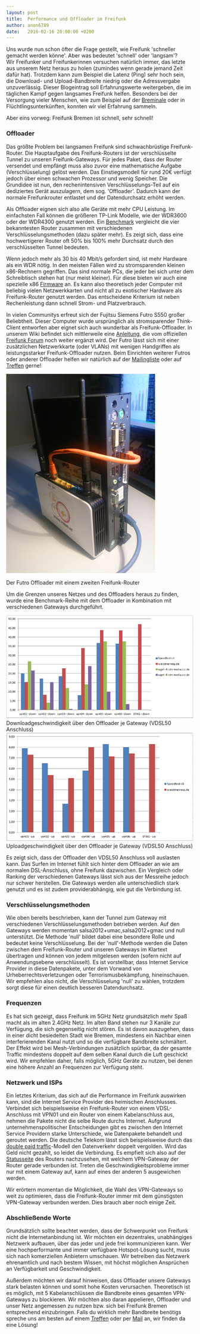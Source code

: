 ```yaml
---
layout: post
title:  Performance und Offloader im Freifunk
author: anon6789
date:   2016-02-16 20:00:00 +0200
---
```


Uns wurde nun schon öfter die Frage gestellt, wie Freifunk 'schneller gemacht werden könne'. Aber was bedeutet 'schnell' oder 'langsam'?  
Wir Freifunker und Freifunkerinnen versuchen natürlich immer, das letzte aus unserem Netz heraus zu holen (zumindes wenn gerade jemand Zeit dafür hat). 
Trotzdem kann zum Beispiel die Latenz (Ping) sehr hoch sein, die Download- und Upload-Bandbreite niedrig oder die Adressvergabe unzuverlässig. 
Dieser Blogeintrag soll Erfahrungswerte weitergeben, die im täglichen Kampf gegen langsames Freifunk helfen. Besonders bei der Versorgung vieler Menschen, wie zum Beispiel auf der [Breminale](http://bremen.freifunk.net/blog/2015/07/29/breminale-r%C3%BCckblick.html) oder in Flüchtlingsunterkünften, konnten wir viel Erfahrung sammeln. 

Aber eins vorweg: Freifunk Bremen ist schnell, sehr schnell!

### Offloader

Das größte Problem bei langsamen Freifunk sind schwachbrüstige Freifunk-Router. 
Die Hauptaufgabe des Freifunk-Routers ist der verschlüsselte Tunnel zu unseren Freifunk-Gateways.
Für jedes Paket, dass der Router versendet und empfängt muss also zuvor eine mathematische Aufgabe (Verschlüsselung) gelöst werden.
Das Einstiegsmodell für rund 20€ verfügt jedoch über einen schwachen Prozessor und wenig Speicher.
Die Grundidee ist nun, den rechenintensiven Verschlüsselungs-Teil auf ein dediziertes Gerät auszulagern, dem sog. 'Offloader'.
Dadurch kann der normale Freifunkrouter entlastet und der Datendurchsatz erhöht werden.

Als Offloader eignen sich also alle Geräte mit mehr CPU Leistung. 
Im einfachsten Fall können die größeren TP-Link Modelle, wie der WDR3600 oder der WDR4300 genutzt werden.
Ein [Benchmark](https://web.archive.org/web/20190219002231/https://projects.universe-factory.net/projects/fastd/wiki/Benchmarks) vergleicht die vier bekanntesten Router zusammen mit verschiedenen Verschlüsselungsmethoden (dazu später mehr).
Es zeigt sich, dass eine hochwertigerer Router oft 50% bis 100% mehr Durchsatz durch den verschlüsselten Tunnel bedeuten.

Wenn jedoch mehr als 30 bis 40 Mbit/s gefordert sind, ist mehr Hardware als ein WDR nötig. In den meisten Fällen wird zu stromsparenden kleinen x86-Rechnern gegriffen.
Das sind normale PCs, die jeder bei sich unter dem Schreibtisch stehen hat (nur meist kleiner). Für diese bieten wir auch eine spezielle x86  [Firmware](http://downloads.bremen.freifunk.net/firmware/stable/factory/) an. 
Es kann also theoretisch jeder Computer mit beliebig vielen Netzwerkkarten und nicht all zu exotischer Hardware als Freifunk-Router genutzt werden. 
Das entscheidene Kriterium ist neben Rechenleistung dann schnell Strom- und Platzverbrauch.

In vielen Communitys erfreut sich der Fujitsu Siemens Futro S550 großer Beliebtheit.
Dieser Computer wurde ursprünglich als stromsparender Think-Client entworfen aber eignet sich auch wunderbar als Freifunk-Offloader.
In unserem Wiki befindet sich mittlerweile eine [Anleitung](https://wiki.bremen.freifunk.net/Anleitungen/Offloader/Offloader-Futro.md), die vom offiziellen [Freifunk Forum](https://forum.freifunk.net/t/f-a-q-zum-offloader-fujitsu-siemens-futro-s550/8294) noch weiter ergänzt wird. 
Der Futro lässt sich mit einer zusätzlichen Netzwerkkarte (oder VLANs) mit wenigen Handgriffen als leistungsstarker Freifunk-Offloader nutzen.
Beim Einrichten weiterer Futros oder anderer Offloader helfen wir natürlich auf der [Mailingliste](http://bremen.freifunk.net/kontakt.html) oder auf [Treffen](http://wiki.bremen.freifunk.net/Home#infos-zu-unseren-treffen) gerne!

<img src="/blog/files/2016-02-16/offloader_dual_nic.jpg" title="Offloader Futro" />

Der Futro Offloader mit einem zweiten Freifunk-Router

Um die Grenzen unseres Netzes und des Offloaders heraus zu finden, wurde eine Benchmark-Reihe mit dem Offloader in Kombination mit verschiedenen Gateways durchgeführt.

<img src="/blog/files/2016-02-16/benchmark_offloader_down.png" title="Downloadspeed Offloader" />
Downloadgeschwindigkeit über den Offloader je Gateway (VDSL50 Anschluss)

<img src="/blog/files/2016-02-16/benchmark_offloader_up.png" title="Uploadspeed Offloader" />
Uploadgeschwindigkeit über den Offloader je Gateway (VDSL50 Anschluss)

Es zeigt sich, dass der Offloader den VDSL50 Anschluss voll auslasten kann. Das Surfen im Internet fühlt sich hinter dem Offloader an wie am normalen DSL-Anschluss, ohne Freifunk dazwischen.
Ein Vergleich oder Ranking der verschiedenen Gateways lässt sich aus der Messreihe jedoch nur schwer herstellen.
Die Gateways werden alle unterschiedlich stark genutzt und es ist zudem providerabhängig, wie gut die Verbindung ist.


### Verschlüsselungsmethoden
Wie oben bereits beschrieben, kann der Tunnel zum Gateway mit verschiedenen Verschlüsselungsmethoden betrieben werden.
Auf den Gateways werden momentan salsa2012+umac,salsa2012+gmac und null unterstützt.
Die Methode 'null' bildet dabei eine besondere Rolle und bedeutet keine Verschlüsselung. 
Bei der 'null'-Methode werden die Daten zwischen dem Freifunk-Router und unseren Gateways im Klartext übertragen und können von jedem mitgelesen werden (sofern nicht auf Anwendungsebene verschlüsselt).
Es ist vorstellbar, dass Internet Service Provider in diese Datenpakete, unter dem Vorwand von Urheberrechtsverletzungen oder Terrorismusbekämpfung, hineinschauen.
Wir empfehlen also nicht, die Verschlüsselung 'null' zu wählen, trotzdem sorgt diese für einen deutlich besseren Datendurchsatz.

### Frequenzen
Es hat sich gezeigt, dass Freifunk im 5GHz Netz grundsätzlich mehr Spaß macht als im alten 2.4GHz Netz.
Im alten Band stehen nur 3 Kanäle zur Verfügung, die sich gegenseitig nicht stören. 
Es ist davon auszugehen, dass in einer dicht besiedelten Stadt wie Bremen, mindestens ein Nachbar einen interferierenden Kanal nutzt und so die verfügbare Bandbreite schmältert.
Der Effekt wird bei Mesh-Verbindungen zusätzlich spürbar, da der gesamte Traffic mindestens doppelt auf dem selben Kanal durch die Luft geschickt wird.
Wir empfehlen daher, falls möglich, 5GHz Geräte zu nutzen, bei denen eine höhere Anzahl an Frequenzen zur Verfügung steht.

### Netzwerk und ISPs
Ein letztes Kriterium, das sich auf die Performance im Freifunk auswirken kann, sind die Internet Service Provider des heimischen Anschlusses.
Verbindet sich beispielsweise ein Freifunk-Router von einem VDSL-Anschluss mit VPN01 und ein Router von einem Kabelanschluss aus, nehmen die Pakete nicht die selbe Route durchs Internet.
Aufgrund unternehmenspolitischer Entscheidungen gibt es zwischen den Internet Service Providern starke Unterschiede, wie Datenpakete behandelt und geroutet werden.
Die deutsche Telekom lässt sich beispielsweise durch das [double paid traffic](http://wiki.hetzner.de/index.php/Double_Paid_Traffic)-Modell den Datenverkehr doppelt vergolden. Wird das Geld nicht gezahlt, so leidet die Verbindung.
Es empfielt sich also auf der [Statusseite](http://10.196.0.127) des Routers nachzusehen, mit welchem VPN-Gateway der Router gerade verbunden ist.
Treten die Geschwindigkeitsprobleme immer nur mit einem Gateway auf, kann auf eines der anderen 5 ausgewichen werden.

Wir erörtern momentan die Möglichkeit, die Wahl des VPN-Gateways so weit zu optimieren, dass die Freifunk-Router immer mit dem günstigsten VPN-Gateway verbunden werden.
Dies brauch aber noch einige Zeit.

### Abschließende Worte
Grundsätzlich sollte beachtet werden, dass der Schwerpunkt von Freifunk nicht die Internetanbindung ist. 
Wir möchten ein dezentrales, unabhängiges Netzwerk aufbauen, über das jeder und jede frei kommunizieren kann.
Wer eine hochperformante und immer verfügbare Hotspot-Lösung sucht, muss sich nach komerziellen Anbietern umschauen.
Wir betreiben das Netzwerk ehrenamtlich und nach bestem Wissen, mit höchst möglichen Ansprüchen an Verfügbarkeit und Geschwindigkeit.

Außerdem möchten wir darauf hinweisen, dass Offloader unsere Gateways stark belasten können und somit hohe Kosten verursachen. Theoretisch ist es möglich, mit 5 Kabelanschlüssen die Bandbreite eines gesamten VPN-Gateways zu blockieren. Wir möchten also daran appelieren, Offloader und unser Netz angemessen zu nutzen bzw. sich bei Freifunk Bremen entsprechend einzubringen. Falls du wirklich mehr Bandbreite benötigs spreche uns am besten auf einem [Treffen](http://bremen.freifunk.net/kontakt.html) oder per [Mail](http://bremen.freifunk.net/kontakt.html) an, wir finden da eine Lösung!
